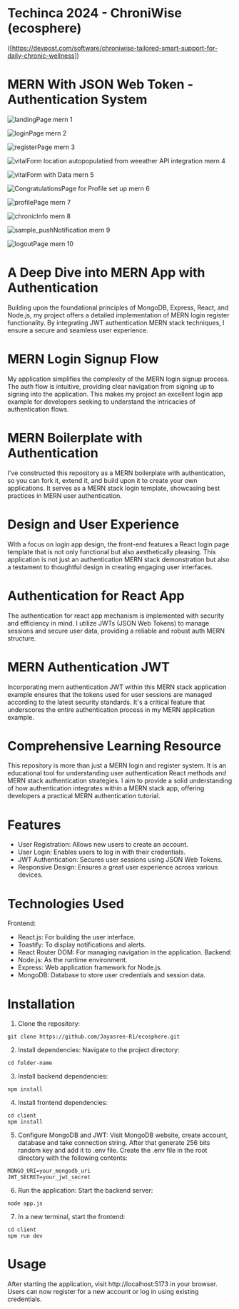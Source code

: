 # Techinca 2024 - ChroniWise (ecosphere)
([https://devpost.com/software/chroniwise-tailored-smart-support-for-daily-chronic-wellness])

# MERN With JSON Web Token - Authentication System

![landingPage  mern 1](https://github.com/Jayasree-R1/ecosphere/blob/master/client/src/assets/landingPage1.png)

![loginPage mern 2](https://github.com/Jayasree-R1/ecosphere/blob/master/client/src/assets/loginPage2.png)

![registerPage mern 3](https://github.com/Jayasree-R1/ecosphere/blob/master/client/src/assets/registerPage3.png)

![vitalForm location autopopulatied from weeather API integration mern 4](https://github.com/Jayasree-R1/ecosphere/blob/master/client/src/assets/vitalForm4.png)

![vitalForm with Data mern 5](https://github.com/Jayasree-R1/ecosphere/blob/master/client/src/assets/vitalFormData5.png)

![CongratulationsPage for Profile set up mern 6](https://github.com/Jayasree-R1/ecosphere/blob/master/client/src/assets/congratsPage6.png)

![profilePage mern 7](https://github.com/Jayasree-R1/ecosphere/blob/master/client/src/assets/profilePage7.png)

![chronicInfo mern 8](https://github.com/Jayasree-R1/ecosphere/blob/master/client/src/assets/chronicInfo8.png)

![sample_pushNotification mern 9](https://github.com/Jayasree-R1/ecosphere/blob/master/client/src/assets/pushNotification9.png)

![logoutPage mern 10](https://github.com/Jayasree-R1/ecosphere/blob/master/client/src/assets/logOutPage10.png)

# A Deep Dive into MERN App with Authentication
Building upon the foundational principles of MongoDB, Express, React, and Node.js, my project offers a detailed implementation of MERN login register functionality. 
By integrating JWT authentication MERN stack techniques, I ensure a secure and seamless user experience.

# MERN Login Signup Flow
My application simplifies the complexity of the MERN login signup process. The auth flow is intuitive, providing clear navigation from signing up to signing into the application. This makes my project an excellent login app example for developers seeking to 
understand the intricacies of authentication flows.

# MERN Boilerplate with Authentication
I've constructed this repository as a MERN boilerplate with authentication, so you can fork it, extend it, and build upon it to create your own applications. It serves as a MERN stack login template, showcasing best practices in MERN user authentication.

# Design and User Experience
With a focus on login app design, the front-end features a React login page template that is not only functional but also aesthetically pleasing. This application is not just an authentication MERN stack demonstration but also a testament to thoughtful design in creating engaging user interfaces.

# Authentication for React App
The authentication for react app mechanism is implemented with security and efficiency in mind. I utilize JWTs (JSON Web Tokens) to manage sessions and secure user data, providing a reliable and robust auth MERN structure.

# MERN Authentication JWT
Incorporating mern authentication JWT within this MERN stack application example ensures that the tokens used for user sessions are managed according to the latest security standards. It's a critical feature that underscores the entire authentication process in my MERN application example.

# Comprehensive Learning Resource
This repository is more than just a MERN login and register system. It is an educational tool for understanding user authentication React methods and MERN stack authentication strategies. I aim to provide a solid understanding of how authentication integrates within a MERN stack app, offering developers a practical MERN authentication tutorial.

# Features
- User Registration: Allows new users to create an account.
- User Login: Enables users to log in with their credentials.
- JWT Authentication: Secures user sessions using JSON Web Tokens.
- Responsive Design: Ensures a great user experience across various devices.

# Technologies Used
Frontend:
- React.js: For building the user interface.
- Toastify: To display notifications and alerts.
- React Router DOM: For managing navigation in the application.
Backend:
- Node.js: As the runtime environment.
- Express: Web application framework for Node.js.
- MongoDB: Database to store user credentials and session data.

# Installation
1. Clone the repository:

```
git clone https://github.com/Jayasree-R1/ecosphere.git
```

2. Install dependencies:
Navigate to the project directory:
```
cd folder-name
```

3. Install backend dependencies:
```
npm install
```

4. Install frontend dependencies:

```
cd client
npm install
```

5. Configure MongoDB and JWT:
Visit MongoDB website, create account, database and take connection string.
After that generate 256 bits random key and add it to .env file.
Create the .env file in the root directory with the following contents:
```
MONGO_URI=your_mongodb_uri
JWT_SECRET=your_jwt_secret
```

6. Run the application:
Start the backend server:
```
node app.js
```

7. In a new terminal, start the frontend:
```
cd client
npm run dev
```

# Usage
After starting the application, visit http://localhost:5173 in your browser. Users can now register for a new account or log in using existing credentials.

